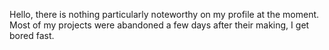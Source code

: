 Hello, there is nothing particularly noteworthy on my profile at the moment.
Most of my projects were abandoned a few days after their making, I get bored fast.
